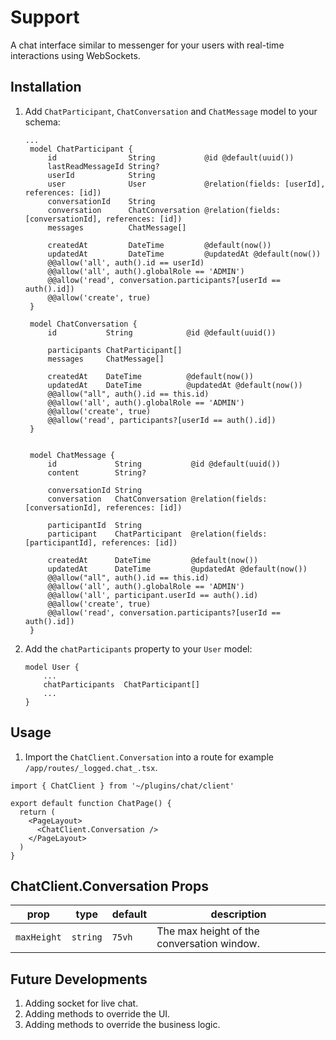 # Support

A chat interface similar to messenger for your users with real-time interactions using WebSockets.

## Installation

1. Add `ChatParticipant`, `ChatConversation` and `ChatMessage` model to your schema:

   ```zmodel
   ...
    model ChatParticipant {
        id                String           @id @default(uuid())
        lastReadMessageId String?
        userId            String
        user              User             @relation(fields: [userId], references: [id])
        conversationId    String
        conversation      ChatConversation @relation(fields: [conversationId], references: [id])
        messages          ChatMessage[]

        createdAt         DateTime         @default(now())
        updatedAt         DateTime         @updatedAt @default(now())
        @@allow('all', auth().id == userId)
        @@allow('all', auth().globalRole == 'ADMIN')
        @@allow('read', conversation.participants?[userId == auth().id])
        @@allow('create', true)
    }

    model ChatConversation {
        id           String            @id @default(uuid())

        participants ChatParticipant[]
        messages     ChatMessage[]

        createdAt    DateTime          @default(now())
        updatedAt    DateTime          @updatedAt @default(now())
        @@allow("all", auth().id == this.id)
        @@allow('all', auth().globalRole == 'ADMIN')
        @@allow('create', true)
        @@allow('read', participants?[userId == auth().id])
    }


    model ChatMessage {
        id             String           @id @default(uuid())
        content        String?

        conversationId String
        conversation   ChatConversation @relation(fields: [conversationId], references: [id])

        participantId  String
        participant    ChatParticipant  @relation(fields: [participantId], references: [id])

        createdAt      DateTime         @default(now())
        updatedAt      DateTime         @updatedAt @default(now())
        @@allow("all", auth().id == this.id)
        @@allow('all', auth().globalRole == 'ADMIN')
        @@allow('all', participant.userId == auth().id)
        @@allow('create', true)
        @@allow('read', conversation.participants?[userId == auth().id])
    }
   ```

1. Add the `chatParticipants` property to your `User` model:

   ```zmodel
   model User {
       ...
       chatParticipants  ChatParticipant[]
       ...
   }
   ```

## Usage

1. Import the `ChatClient.Conversation` into a route for example `/app/routes/_logged.chat_.tsx`.

```tsx
import { ChatClient } from '~/plugins/chat/client'

export default function ChatPage() {
  return (
    <PageLayout>
      <ChatClient.Conversation />
    </PageLayout>
  )
}
```

## ChatClient.Conversation Props

| prop        | type     | default | description                                |
| ----------- | -------- | ------- | ------------------------------------------ |
| `maxHeight` | `string` | `75vh`  | The max height of the conversation window. |

## Future Developments

1. Adding socket for live chat.
1. Adding methods to override the UI.
1. Adding methods to override the business logic.

